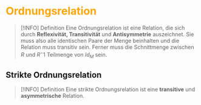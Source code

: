 # <font color = "orange">Ordnungsrelation</font>
>[!INFO] Definition
>Eine Ordnungsrelation ist eine Relation, die sich durch **Reflexivität, Transitivität** und **Antisymmetrie** auszeichnet. Sie muss also alle identischen Paare der Menge beinhalten und die Relation muss transitiv sein. Ferner muss die Schnittmenge zwischen $R$ und $R^-1$ Teilmenge von $Id_M$ sein. 
## Strikte Ordnungsrelation
>[!INFO] Definition
>Eine strikte Ordnungsrelation ist eine **transitive** und **asymmetrische** Relation.

